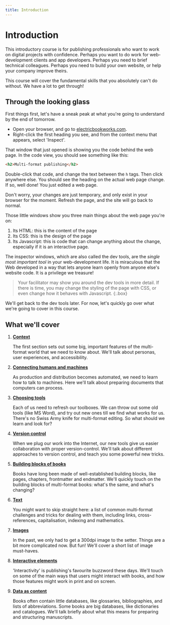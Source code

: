 ```yaml
---
title: Introduction
---
```


# Introduction

This introductory course is for publishing professionals who want to work on digital projects with confidence. Perhaps you want to do work for web-development clients and app developers. Perhaps you need to brief technical colleagues. Perhaps you need to build your own website, or help your company improve theirs.

This course will cover the fundamental skills that you absolutely can't do without. We have a lot to get through!

## Through the looking glass

First things first, let's have a sneak peak at what you're going to understand by the end of tomorrow.

- Open your browser, and go to [electricbookworks.com](https://electricbookworks.com).
- Right-click the first heading you see, and from the context menu that appears, select 'Inspect'.

That window that just opened is showing you the code behind the web page. In the code view, you should see something like this:

```html
<h2>Multi-format publishing</h2>
```

Double-click that code, and change the text between the `h` tags. Then click anywhere else. You should see the heading on the actual web page change. If so, well done! You just edited a web page.

Don't worry, your changes are just temporary, and only exist in your browser for the moment. Refresh the page, and the site will go back to normal.

Those little windows show you three main things about the web page you're on:

1. Its HTML: this is the content of the page
2. Its CSS: this is the design of the page
3. Its Javascript: this is code that can change anything about the change, especially if it is an interactive page.

The inspector windows, which are also called the dev tools, are the *single most important tool* in your web-development life. It is miraculous that the Web developed in a way that lets anyone learn openly from anyone else's website code. It is a privilege we treasure!

> Your facilitator may show you around the dev tools in more detail. If there is time, you may change the styling of the page with CSS, or even change how it behaves with Javascript.
{:.box}

We'll get back to the dev tools later. For now, let's quickly go over what we're going to cover in this course.

## What we'll cover

1. [**Context**](01-context.html)

    The first section sets out some big, important features of the multi-format world that we need to know about. We'll talk about personas, user experiences, and accessibility.

2. [**Connecting humans and machines**](02-connecting-humans-and-machines.html)

    As production and distribution becomes automated, we need to learn how to talk to machines. Here we'll talk about preparing documents that computers can process.

3. [**Choosing tools**](03-tools.html)

    Each of us need to refresh our toolboxes. We can throw out some old tools (like MS Word), and try out new ones till we find what works for us. There's no Swiss Army knife for multi-format editing. So what should we learn and look for?

4. [**Version control**](04-version-control.html)

    When we plug our work into the Internet, our new tools give us easier collaboration with proper version-control. We'll talk about different approaches to version control, and teach you some powerful new tricks.

5. [**Building blocks of books**](05-building-blocks.html)

    Books have long been made of well-established building blocks, like pages, chapters, frontmatter and endmatter. We'll quickly touch on the building blocks of multi-format books: what's the same, and what's changing?

6. [**Text**](06-text.html)

    You might want to skip straight here: a list of common multi-format challenges and tricks for dealing with them, including links, cross-references, capitalisation, indexing and mathematics.

7. [**Images**](07-images.html)

    In the past, we only had to get a 300dpi image to the setter. Things are a bit more complicated now. But fun! We'll cover a short list of image must-haves.

8. [**Interactive elements**](08-interactive-elements.html)

    'Interactivity' is publishing's favourite buzzword these days. We'll touch on some of the main ways that users might interact with books, and how those features might work in print and on screen.

9. [**Data as content**](09-data-as-content.html)

    Books often contain little databases, like glossaries, bibliographies, and lists of abbreviations. Some books are big databases, like dictionaries and catalogues. We'll talk briefly about what this means for preparing and structuring manuscripts.
